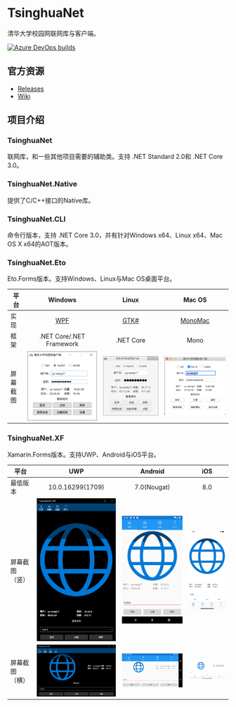 # TsinghuaNet
清华大学校园网联网库与客户端。

[![Azure DevOps builds](https://strawberry-vs.visualstudio.com/TsinghuaNet/_apis/build/status/Berrysoft.TsinghuaNet?branch=master)](https://strawberry-vs.visualstudio.com/TsinghuaNet/_build?definitionId=2)
## 官方资源
* [Releases](https://github.com/Berrysoft/TsinghuaNet/releases)
* [Wiki](https://github.com/Berrysoft/TsinghuaNet/wiki)

## 项目介绍
### TsinghuaNet
联网库，和一些其他项目需要的辅助类。支持 .NET Standard 2.0和 .NET Core 3.0。

### TsinghuaNet.Native
提供了C/C++接口的Native库。

### TsinghuaNet.CLI
命令行版本，支持 .NET Core 3.0，并有针对Windows x64、Linux x64、Mac OS X x64的AOT版本。

### TsinghuaNet.Eto
Eto.Forms版本。支持Windows、Linux与Mac OS桌面平台。

|平台|Windows|Linux|Mac OS|
|-|:-:|:-:|:-:|
|实现|[WPF](https://github.com/dotnet/wpf)|[GTK#](https://github.com/GtkSharp/GtkSharp)|[MonoMac](https://github.com/cwensley/monomac)|
|框架|.NET Core/.NET Framework|.NET Core|Mono|
|屏幕截图|![Windows](./Screenshots/Eto.Windows.png)|![Linux](./Screenshots/Eto.Linux.png)|![Mac](./Screenshots/Eto.Mac.png)|

### TsinghuaNet.XF
Xamarin.Forms版本。支持UWP、Android与iOS平台。

|平台|UWP|Android|iOS|
|-|:-:|:-:|:-:|
|最低版本|10.0.16299(1709)|7.0(Nougat)|8.0|
|屏幕截图（竖）|![UWP](./Screenshots/XF.UWP.v.png)|![Android](./Screenshots/XF.Android.v.png)|![iOS](./Screenshots/XF.iOS.v.png)|
|屏幕截图（横）|![UWP](./Screenshots/XF.UWP.h.png)|![Android](./Screenshots/XF.Android.h.png)|![iOS](./Screenshots/XF.iOS.h.png)|
